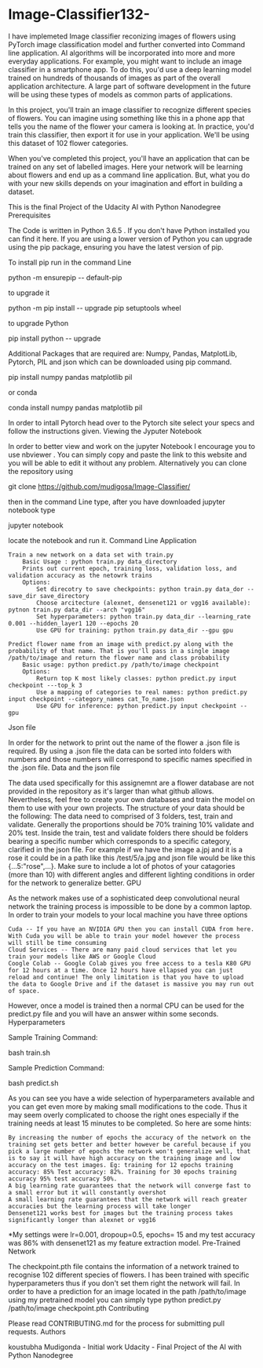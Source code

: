 # Image-Classifier132-
I have implemeted Image classifier reconizing images of flowers using  PyTorch image classification model and further converted into Command line application. AI algorithms will be incorporated into more and more everyday applications. For example, you might want to include an image classifier in a smartphone app. To do this, you'd use a deep learning model trained on hundreds of thousands of images as part of the overall application architecture. A large part of software development in the future will be using these types of models as common parts of applications.

In this project, you'll train an image classifier to recognize different species of flowers. You can imagine using something like this in a phone app that tells you the name of the flower your camera is looking at. In practice, you'd train this classifier, then export it for use in your application. We'll be using this dataset of 102 flower categories.

When you've completed this project, you'll have an application that can be trained on any set of labelled images. Here your network will be learning about flowers and end up as a command line application. But, what you do with your new skills depends on your imagination and effort in building a dataset.

This is the final Project of the Udacity AI with Python Nanodegree
Prerequisites

The Code is written in Python 3.6.5 . If you don't have Python installed you can find it here. If you are using a lower version of Python you can upgrade using the pip package, ensuring you have the latest version of pip.

To install pip run in the command Line

python -m ensurepip -- default-pip

to upgrade it

python -m pip install -- upgrade pip setuptools wheel

to upgrade Python

pip install python -- upgrade

Additional Packages that are required are: Numpy, Pandas, MatplotLib, Pytorch, PIL and json which can be downloaded using pip command.

pip install numpy pandas matplotlib pil

or conda

conda install numpy pandas matplotlib pil

In order to intall Pytorch head over to the Pytorch site select your specs and follow the instructions given.
Viewing the Jyputer Notebook

In order to better view and work on the jupyter Notebook I encourage you to use nbviewer . You can simply copy and paste the link to this website and you will be able to edit it without any problem. Alternatively you can clone the repository using

git clone https://github.com/mudigosa/Image-Classifier/

then in the command Line type, after you have downloaded jupyter notebook type

jupyter notebook

locate the notebook and run it.
Command Line Application

    Train a new network on a data set with train.py
        Basic Usage : python train.py data_directory
        Prints out current epoch, training loss, validation loss, and validation accuracy as the netowrk trains
        Options:
            Set direcotry to save checkpoints: python train.py data_dor --save_dir save_directory
            Choose arcitecture (alexnet, densenet121 or vgg16 available): pytnon train.py data_dir --arch "vgg16"
            Set hyperparameters: python train.py data_dir --learning_rate 0.001 --hidden_layer1 120 --epochs 20
            Use GPU for training: python train.py data_dir --gpu gpu

    Predict flower name from an image with predict.py along with the probability of that name. That is you'll pass in a single image /path/to/image and return the flower name and class probability
        Basic usage: python predict.py /path/to/image checkpoint
        Options:
            Return top K most likely classes: python predict.py input checkpoint ---top_k 3
            Use a mapping of categories to real names: python predict.py input checkpoint --category_names cat_To_name.json
            Use GPU for inference: python predict.py input checkpoint --gpu

Json file

In order for the network to print out the name of the flower a .json file is required.  By using a .json file the data can be sorted into folders with numbers and those numbers will correspond to specific names specified in the .json file.
Data and the json file

The data used specifically for this assignemnt are a flower database are not provided in the repository as it's larger than what github allows. Nevertheless, feel free to create your own databases and train the model on them to use with your own projects. The structure of your data should be the following:
The data need to comprised of 3 folders, test, train and validate. Generally the proportions should be 70% training 10% validate and 20% test.
Inside the train, test and validate folders there should be folders bearing a specific number which corresponds to a specific category, clarified in the json file. For example if we have the image a.jpj and it is a rose it could be in a path like this /test/5/a.jpg and json file would be like this {...5:"rose",...}. Make sure to include a lot of photos of your catagories (more than 10) with different angles and different lighting conditions in order for the network to generalize better.
GPU

As the network makes use of a sophisticated deep convolutional neural network the training process is impossible to be done by a common laptop. In order to train your models to your local machine you have three options

    Cuda -- If you have an NVIDIA GPU then you can install CUDA from here. With Cuda you will be able to train your model however the process will still be time consuming
    Cloud Services -- There are many paid cloud services that let you train your models like AWS or Google Cloud
    Coogle Colab -- Google Colab gives you free access to a tesla K80 GPU for 12 hours at a time. Once 12 hours have ellapsed you can just reload and continue! The only limitation is that you have to upload the data to Google Drive and if the dataset is massive you may run out of space.

However, once a model is trained then a normal CPU can be used for the predict.py file and you will have an answer within some seconds.
Hyperparameters

Sample Training Command:

bash train.sh

Sample Prediction Command:

bash predict.sh


As you can see you have a wide selection of hyperparameters available and you can get even more by making small modifications to the code. Thus it may seem overly complicated to choose the right ones especially if the training needs at least 15 minutes to be completed. So here are some hints:

    By increasing the number of epochs the accuracy of the network on the training set gets better and better however be careful because if you pick a large number of epochs the network won't generalize well, that is to say it will have high accuracy on the training image and low accuracy on the test images. Eg: training for 12 epochs training accuracy: 85% Test accuracy: 82%. Training for 30 epochs training accuracy 95% test accuracy 50%.
    A big learning rate guarantees that the network will converge fast to a small error but it will constantly overshot
    A small learning rate guarantees that the network will reach greater accuracies but the learning process will take longer
    Densenet121 works best for images but the training process takes significantly longer than alexnet or vgg16

*My settings were lr=0.001, dropoup=0.5, epochs= 15 and my test accuracy was 86% with densenet121 as my feature extraction model.
Pre-Trained Network

The checkpoint.pth file contains the information of a network trained to recognise 102 different species of flowers. I has been trained with specific hyperparameters thus if you don't set them right the network will fail. In order to have a prediction for an image located in the path /path/to/image using my pretrained model you can simply type python predict.py /path/to/image checkpoint.pth
Contributing

Please read CONTRIBUTING.md for the process for submitting pull requests.
Authors

   koustubha Mudigonda - Initial work
    Udacity - Final Project of the AI with Python Nanodegree
